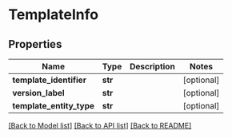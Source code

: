 # TemplateInfo

## Properties
Name | Type | Description | Notes
------------ | ------------- | ------------- | -------------
**template_identifier** | **str** |  | [optional] 
**version_label** | **str** |  | [optional] 
**template_entity_type** | **str** |  | [optional] 

[[Back to Model list]](../README.md#documentation-for-models) [[Back to API list]](../README.md#documentation-for-api-endpoints) [[Back to README]](../README.md)

